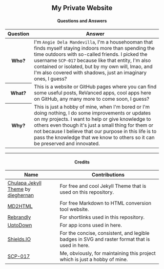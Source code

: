 <h2> <p align="center"> My Private Website </p> </h2>

<h4> <p align="center"> Questions and Answers </p> </h4>

<table style="width:100%">
<thead>
<tr>
<th>Question</th>
<th>Answer</th>
</tr>
</thead>
<tbody>
<tr>
<th>Who?</th>
<td>I&#39;m <code>Angie Dela Mandevilla</code>, I&#39;m a househooman that finds myself staying indoors more than spending the time outdoors with so-called friends. I picked the username <code>SCP-017</code> because like that entity, I&#39;m also contained or isolated, but by my own will, lmao, and I&#39;m also covered with shadows, just an imaginary ones, I guess?</td>
</tr>
<tr>
<th>What?</th>
<td>This is a website or GitHub pages where you can find some useful posts, ReVanced apps, cool apps here on GitHub, any many more to come soon, I guess?</td>
</tr>
<tr>
<th>Why?</th>
<td>This is just a hobby of mine, when I&#39;m bored or I&#39;m doing nothing, I do some improvements or updates on my projects. I want to help or give knowledge to others even though it&#39;s just a small thing for them or not because I believe that our purpose in this life is to pass the knowledge that we know to others so it can be preserved and innovated.</td>
</tr>
</tbody>
</table>
</div>

---

<h4> <p align="center"> Credits </p> </h4>

<table style="width:100%">
<thead>
<tr>
<th>Name</th>
<th>Contributions</th>
</tr>
</thead>
<tbody>
<tr>
<td><a href="https://dieghernan.github.io/chulapa">Chulapa Jekyll Theme</a> by <a href="https://github.com/dieghernan">dieghernan</a></td>
<td>For free and cool Jekyll Theme that is used on this repository.</td>
</tr>
<tr>
<td><a href="https://markdowntohtml.com">MD2HTML</a></td>
<td>For free Markdown to HTML conversion tool website.</td>
</tr>
<tr>
<td><a href="https://rebrandly.com">Rebrandly</a></td>
<td>For shortlinks used in this repository.</td>
</tr>
<tr>
<td><a href="https://en.uptodown.com">UptoDown</a></td>
<td>For app icons used in here.</td>
</tr>
<tr>
<td><a href="https://shields.io">Shields.IO</a></td>
<td>For the concise, consistent, and legible badges in SVG and raster format that is used in here.</td>
</tr>
<tr>
<td><a href="https://github.com/SCP-017">SCP-017</a></td>
<td>Me, obviously, for maintaining this project which is just a hobby of mine.</td>
</tr>
</tbody>
</table>
